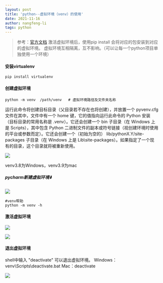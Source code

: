 ```yaml
---
layout: post 
title: 'python--虚拟环境（venv）的使用' 
date: 2021-11-16 
author: nangfeng-li 
tags: python
---
```




> 参考：[官方文档](https://docs.python.org/zh-cn/3/library/venv.html)
> 激活虚拟环境后，使用pip install 会将对应的包安装到对应的虚拟环境。
> 虚拟环境互相隔离，互不影响。（可以让每一个python项目单独使用一个环境）

#### 安装virtualenv

```
pip install virtualenv
```

#### 创建虚拟环境

```
python -m venv  /path/venv   # 虚拟环境路径及文件夹名称
```

运行此命令将创建目标目录（父目录若不存在也将创建），并放置一个 pyvenv.cfg 文件在其中，文件中有一个 home 键，它的值指向运行此命令的 Python 安装（目标目录的常用名称是 .venv）。它还会创建一个 bin 子目录（在
Windows 上是 Scripts），其中包含 Python 二进制文件的副本或符号链接（视创建环境时使用的平台或参数而定）。它还会创建一个（初始为空的） lib/pythonX.Y/site-packages 子目录（在 Windows
上是 Lib\site-packages）。如果指定了一个现有的目录，这个目录就将被重新使用。

![](https://nanfeng-li.github.io/assets/img/2021/1116/venv_list.png)

venv3.8为Windows，venv3.9为mac

##### pycharm新建虚拟环境⬇️

![](https://nanfeng-li.github.io/assets/img/2021/1116/pycharm_venv.png)

```
#venv帮助
python -m venv -h
```

#### 激活虚拟环境

![](https://nanfeng-li.github.io/assets/img/2021/1116/activate_venv.png)

![](https://nanfeng-li.github.io/assets/img/2021/1116/activate_mac.png)

#### 退出虚拟环境

shell中输入 "deactivate" 可以退出虚拟环境。 
Windows：venv\Scripts\deactivate.bat 
Mac：deactivate

![](https://nanfeng-li.github.io/assets/img/2021/1116/deactivate_mac.png)

